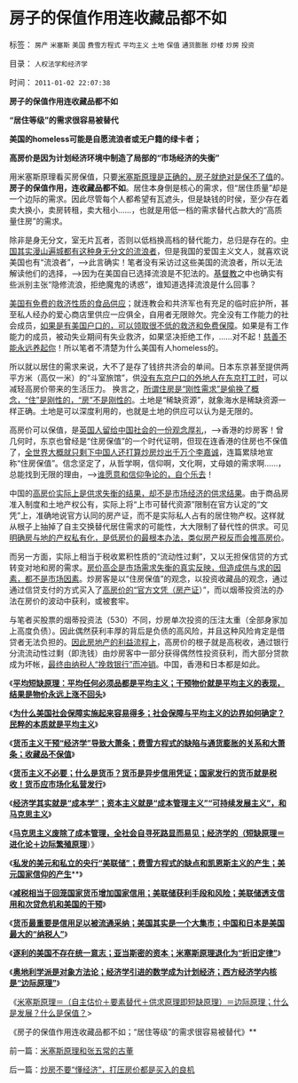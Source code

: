 # 房子的保值作用连收藏品都不如

标签： `房产` `米塞斯` `美国` `费雪方程式` `平均主义` `土地` `保值` `通货膨胀` `炒楼` `炒房` `投资` 

目录： `人权法学和经济学`

时间： `2011-01-02 22:07:38`

**房子的保值作用连收藏品都不如**

**“居住等级”的需求很容易被替代**

**美国的homeless可能是自愿流浪者或无户籍的绿卡者；**

**高房价是因为计划经济环境中制造了局部的“市场经济的失衡”**

用米塞斯原理看买房保值，只要[米塞斯原理是正确的，房子就绝对是保不了值](../../../2010/12/21/米塞斯资本原理；什么是亏损？.md)的。**房子的保值作用，连收藏品都不如**。居住本身倒是核心的需求，但“居住质量”却是一个边际的需求。因此尽管每个人都希望有瓦遮头，但是缺钱的时侯，至少存在着卖大换小，卖房转租，卖大租小……，也就是用低一档的需求替代占款大的“高质量住房”的需求。

除非是身无分文，室无片瓦者，否则以低档换高档的替代能力，总归是存在的。[中国其实漫山遍城都有这种身无分文的流浪者](../../../2010/3/6/向移民倾斜，居民如何实现“安居乐业”呢.md)，但是我国的爱国主义文人，就喜欢说美国也有“流浪者”，——>此言确实！笔者没有采访过这些美国的流浪者，所以无法解读他们的选择，——>因为在美国自已选择流浪是不犯法的。[基督教](../../../2010/11/20/基督教中世纪是信仰的泛滥，社会的退步.md)之中也确实有些派别主张“隐修流浪，拒绝魔鬼的诱惑”，谁知道选择流浪是什么回事？

[美国有免费的救济性质的食品供应](../../../2010/5/30/只有资本主义才存在社会保障.md)；就连教会和共济军也有充足的临时庇护所，甚至私人经办的爱心商店里供应一应俱全，自用者无限赊欠。完全没有工作能力的社会成员，[如果是有美国户口的，可以领取很不低的救济和免费保障](../../../2010/2/1/入户大城市的诀窍和美国严厉的户籍制度.md)。如果是有工作能力的成员，被动失业期间有失业救济，如果坚决拒绝工作，……对不起！[慈善不能永远养起你](../../../2010/7/9/中国不消费人民币将永远低估养美国懒人.md)！所以笔者不清楚为什么美国有人homeless的。

所以就以居住的需求来说，大不了是存了钱挤共济会的单间。日本东京甚至提供两平方米（高仅一米）的“斗室旅馆”，供[没有东京户口的外地人在东京打工时](../../../2010/3/6/向移民倾斜，居民如何实现“安居乐业”呢.md)，可以减轻高房价带来的生活压力。 换言之，[所谓住房是“刚性需求”是偷换了概念，“住”是刚性的，“房”不是刚性的](../../../2009/4/13/时寒冰的夹心层论只是“刚性需求”的另一种忽悠.md)。土地是“稀缺资源”，就象海水是稀缺资源一样正确。土地是可以深度利用的，也就是土地的供应可以认为是无限的。

高房价可以保值，是[英国人留给中国社会的一份观念厚礼](../../../2008/7/4/三个坏蛋政策博羿老百姓承受高房价危机全部代价.md)，——>香港的炒房客！曾几何时，东京也曾经是“住房保值”的一个时代证明，但现在连香港的住房也不保值了，[全世界大概就只剩下中国人还打算炒房炒出千万个李嘉诚](../../../2010/3/30/为什么中港的富豪都是炒地产的？.md)，连篇累牍地宣称“住房保值”。信念坚定了，从哲学啊，信仰啊，文化啊，丈母娘的需求啊……，总能找到无限的理由，——>[谁愿意和信仰争论的，自个乐去](../../../2009/12/14/和猪打架，和信念争论（不是信仰）.md)！

中国的[高房价实际上是供求失衡的结果，却不是市场经济的供求结果](../../../2009/7/17/商品房市场的高房价确实完全没有腐败.md)。由于商品房准入制度和土地产权公有，实际上将“上市可替代资源”限制在官方认定的“文凭”上，准确地说官方认同的房产证，而不是实际私人占有的居住物产权。这样就从根子上抽掉了自主交换替代居住需求的可能性，大大限制了替代性的供求。可见[明确房与地的产权私有化，是低房价的最根本办法，类似房产税反而会推高房价](../../../2010/10/8/房产税利好房价；低房价主义，高房价信仰和高税收主义.md)。

而另一方面，实际上相当于税收累积性质的“流动性过剩”，又以无担保信贷的方式转变对地和房的需求。[房价高企是市场需求失衡的真实反映，但造成供与求的因素，都不是市场因素](../../../2010/9/25/国企垄断的房老虎会价廉物美吗？.md)。炒房客是以“住房保值”的观念，以投资收藏品的观念，通过通过信贷支付的方式买入了[高房价的“官方文凭（房产证](../../../2010/9/25/国企垄断的房老虎会价廉物美吗？.md)）”，而以烟蒂投资法的办法在房价的波动中获利，或被套牢。

与笔者买股票的烟蒂投资法（530）不同，炒房单次投资的压注太重（全部身家加上高度负债）。因此偶然获利丰厚的背后是负债的高风险，并且这种风险肯定是借贷者无法负担的。[因此房地产的利益流程上](../../../2009/7/2/构成高房价的游戏规则没有任何变化.md)，高房价的根子就是高税收，通过银行分流流动性过剩（即洗钱）由炒房客中一部分获得偶然性投资获利，而大部分贷款成为坏帐，[最终由纳税人“挽救银行”而冲销](../../../2009/7/17/高房价喜洋洋后是谁的血泪在飞.md)。中国，香港和日本都是如此。

《[**平均短缺原理：平均任何必须品都是平均主义；干预物价就是平均主义的表现，结果是物价永远上涨不回头**](../../../2010/12/29/美国的社会保障和平均主义和民粹.md)》

《[**为什么美国社会保障实施起来容易得多；社会保障与平均主义的边界如何确定？民粹的本质就是平均主义**](../../../2010/12/29/什么是完全竞争？租值和租值耗散.md)》

《[**货币主义干预“经济学”导致大萧条；费雪方程式的缺陷与通货膨胀的关系和大萧条；收藏品不保值**](../../../2010/12/30/货币主义导致恶性通货膨胀和大萧条.md)》

《[**货币主义不必要；什么是货币？货币是异步信用凭证；国家发行的货币就是税收！货币应市场化私营发行**](../../../2010/12/30/货币就是税收；货币发行私有化；.md)》

《[**经济学其实就是“成本学”；资本主义就是“成本管理主义”“可持续发展主义”，和马克思主义**](../../../2010/12/30/经济学就是成本学，资本主义即绿色GDP主义.md)》

《[**马克思主义废除了成本管理，全社会自寻死路显而易见；经济学的（短缺原理＝进化论＋边际繁殖原理**](../../../2010/12/31/经济学的（短缺原理＝进化论＋边际繁殖原理）.md)）》

《[**私发的美元和私立的央行“美联储”；费雪方程式的缺点和凯恩斯主义的产生；美元国家信仰的产生**](../../../2010/12/31/美联储私营和美元国家信用.md)**》

《[**减税相当于回笼国家货币增加国家信用；美联储获利手段和风险；美联储透支信用和次贷危机和美国的干预**](../../../2010/12/31/中国银行加盟美联储；减税收缩流动性.md)》

《[**货币最重要是信用足以被流通采纳；美国其实是一个大集市；中国和日本是美国最大的“纳税人”**](../../../2011/1/1/中国日本是美国最大“纳税人”.md)》

《[**逐利的美国不存在统一意志；亚当斯密的资本；米塞斯原理退化为“折旧定律”**](../../../2011/1/1/逐利的美国不存在统一意志;亚当斯密的资本定义.md)》

《[**奥地利学派是对象方法论；经济学引进的数学成为计划经济；西方经济学内核是“边际原理”**](../../../2011/1/1/西方经济学的数学成就计划经济.md)》

《[米塞斯原理＝（自主估价＋要素替代＋供求原理即短缺原理）＝边际原理；什么是发展？什么是保值？](../../../2011/1/2/米塞斯原理和张五常的古董.md)>

《房子的保值作用连收藏品都不如；“居住等级”的需求很容易被替代》**



前一篇：[米塞斯原理和张五常的古董](../../../2011/1/2/米塞斯原理和张五常的古董.md)

后一篇：[炒房不要“懂经济”，打压房价都是买入的良机](../../../2011/1/2/炒房不要“懂经济”，打压房价都是买入的良机.md)